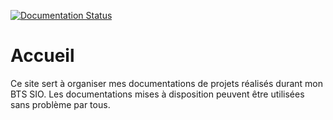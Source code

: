 [![Documentation Status](https://readthedocs.org/projects/tyron-docs/badge/?version=latest)](https://tyron-docs.readthedocs.io/fr/latest/?badge=latest)

# Accueil

Ce site sert à organiser mes documentations de projets réalisés durant mon BTS SIO.
Les documentations mises à disposition peuvent être utilisées sans problème par tous.




